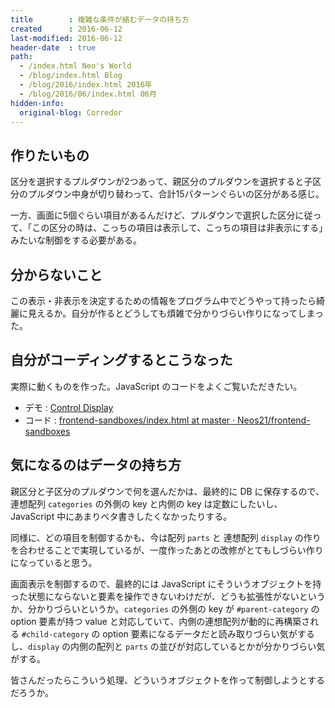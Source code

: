 ```yaml
---
title        : 複雑な条件が絡むデータの持ち方
created      : 2016-06-12
last-modified: 2016-06-12
header-date  : true
path:
  - /index.html Neo's World
  - /blog/index.html Blog
  - /blog/2016/index.html 2016年
  - /blog/2016/06/index.html 06月
hidden-info:
  original-blog: Corredor
---
```


## 作りたいもの

区分を選択するプルダウンが2つあって、親区分のプルダウンを選択すると子区分のプルダウン中身が切り替わって、合計15パターンぐらいの区分がある感じ。

一方、画面に5個ぐらい項目があるんだけど、プルダウンで選択した区分に従って、「この区分の時は、こっちの項目は表示して、こっちの項目は非表示にする」みたいな制御をする必要がある。

## 分からないこと

この表示・非表示を決定するための情報をプログラム中でどうやって持ったら綺麗に見えるか。自分が作るとどうしても煩雑で分かりづらい作りになってしまった。

## 自分がコーディングするとこうなった

実際に動くものを作った。JavaScript のコードをよくご覧いただきたい。

- デモ : [Control Display](https://neos21.github.io/frontend-sandboxes/control-display/index.html)
- コード : [frontend-sandboxes/index.html at master · Neos21/frontend-sandboxes](https://github.com/neos21/frontend-sandboxes/blob/master/control-display/index.html)

## 気になるのはデータの持ち方

親区分と子区分のプルダウンで何を選んだかは、最終的に DB に保存するので、連想配列 `categories` の外側の key と内側の key は定数にしたいし、JavaScript 中にあまりベタ書きしたくなかったりする。

同様に、どの項目を制御するかも、今は配列 `parts` と 連想配列 `display` の作りを合わせることで実現しているが、一度作ったあとの改修がとてもしづらい作りになっていると思う。

画面表示を制御するので、最終的には JavaScript にそういうオブジェクトを持った状態にならないと要素を操作できないわけだが、どうも拡張性がないというか、分かりづらいというか。`categories` の外側の key が `#parent-category` の option 要素が持つ value と対応していて、内側の連想配列が動的に再構築される `#child-category` の option 要素になるデータだと読み取りづらい気がするし、`display` の内側の配列と `parts` の並びが対応しているとかが分かりづらい気がする。

皆さんだったらこういう処理、どういうオブジェクトを作って制御しようとするだろうか。
